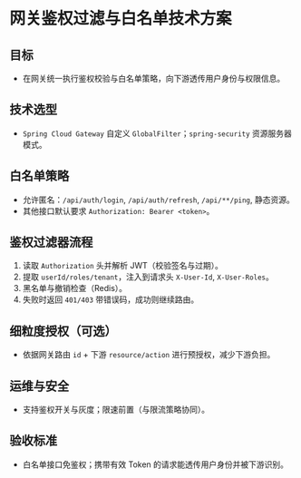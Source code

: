 # 网关鉴权过滤与白名单技术方案

## 目标
- 在网关统一执行鉴权校验与白名单策略，向下游透传用户身份与权限信息。

## 技术选型
- `Spring Cloud Gateway` 自定义 `GlobalFilter`；`spring-security` 资源服务器模式。

## 白名单策略
- 允许匿名：`/api/auth/login`, `/api/auth/refresh`, `/api/**/ping`, 静态资源。
- 其他接口默认要求 `Authorization: Bearer <token>`。

## 鉴权过滤器流程
1. 读取 `Authorization` 头并解析 JWT（校验签名与过期）。
2. 提取 `userId/roles/tenant`，注入到请求头 `X-User-Id`, `X-User-Roles`。
3. 黑名单与撤销检查（Redis）。
4. 失败时返回 `401/403` 带错误码，成功则继续路由。

## 细粒度授权（可选）
- 依据网关路由 `id` + 下游 `resource/action` 进行预授权，减少下游负担。

## 运维与安全
- 支持鉴权开关与灰度；限速前置（与限流策略协同）。

## 验收标准
- 白名单接口免鉴权；携带有效 Token 的请求能透传用户身份并被下游识别。